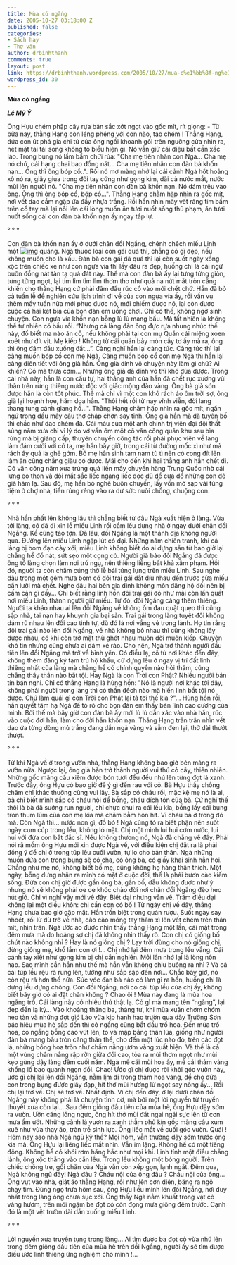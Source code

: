 ```yaml
---
title: Mùa cỏ ngắng
date: 2005-10-27 03:18:00 Z
published: false
categories:
- Sách hay
- Thơ văn
author: drbinhthanh
comments: true
layout: post
link: https://drbinhthanh.wordpress.com/2005/10/27/mua-c%e1%bb%8f-ng%e1%ba%afng/
wordpress_id: 30
---
```


**Mùa cỏ ngắng**

_**Lê Mỹ Ý**_

Ông Hựu chém phập cây rựa bản sắc xớt ngọt vào gốc mít, rít giọng: - Từ bữa nay, thằng Hạng còn léng phéng với con nào, tao chém ! Thằng Hạng, đứa con út phá gia chi tử của ông ngồi khoanh gối trên ngưỡng cửa nhìn ra, nét mặt tai tái song không tỏ biểu hiện gì. Nó vẫn giữ cái điệu bất cần xấc láo. Trong bụng nó lầm bầm chửi rủa: "Cha mẹ tiên nhân con Ngà... Cha mẹ nó chứ, cái hạng chai bao đồng nát... Cha mẹ tiên nhân con đàn bà khốn nạn... Ông thì ông bóp cổ..". Rồi nó mơ màng nhớ lại cái cảnh Ngà hốt hoảng xô nó ra, giãy giụa trong đôi tay cứng như gọng kìm, dãi cả nước mắt, nước mũi lên người nó. "Cha mẹ tiên nhân con đàn bà khốn nạn. Nó dám trêu vào ông. Ông thì ông bóp cổ, bóp cổ...". Thằng Hạng chằm hặp nhìn ra gốc mít, nơi vết dao cắm ngập ứa đầy nhựa trắng. Rồi hắn nhìn mấy vết răng tím bầm trên cổ tay mà lại nổi lên cái lòng muốn ăn tươi nuốt sống thủ phạm, ăn tươi nuốt sống cái con đàn bà khốn nạn ấy ngay tắp lự.

° ° °

Con đàn bà khốn nạn ấy ở dưới chân đồi Ngắng, chênh chếch miếu Linh một [![img](http://photos1.blogger.com/blogger/6130/896/320/14a.jpg)](http://photos1.blogger.com/blogger/6130/896/1600/14a.jpg) quãng. Ngà thuộc loại con gái quá thì, chẳng có gì đẹp, nếu không muốn cho là xấu. Đàn bà con gái đã quá thì lại còn suốt ngày xồng xộc trên chiếc xe như con ngựa vía thì lấy đâu ra đẹp, huống chi là cái ngữ buôn đồng nát tàn tạ quá đát này. Thế mà con đàn bà ấy lại tưng tửng giòn, tưng tửng ngọt, lại tim lỉm tìm lìm thơm tho như quả na nứt mắt tròn căng khiến cho thằng Hạng cứ phải đâm đầu rúc cổ vào mới chết chứ. Hắn đã bỏ cả tuần lễ để nghiên cứu lịch trình đi về của con ngựa vía ấy, rồi vần vụ thêm mấy tuần nữa mới phục được nó, mới chiếm được nó, lại còn được cuộc cả hai két bia của bọn đàn em uống chơi. Chỉ có thế, không ngờ sinh chuyện. Con ngựa vía khốn nạn bỗng lù lù mang bầu. Mà tất nhiên là không thể tự nhiên có bầu rồi. “Nhưng cả làng đàn ông đực rựa nhung nhúc thế này, đố biết ma nào ăn cỗ, nếu không phải tại con mụ Quắn cái miệng xoen xoét như đít vịt. Mẹ kiếp ! Không từ cái quán bảy món cầy tơ ấy mà ra, ông thì ông đâm đầu xuống đất...”. Càng nghĩ hắn lại càng tức. Càng tức thì lại càng muốn bóp cổ con mẹ Ngà. Càng muốn bóp cổ con mẹ Ngà thì hắn lại càng điên tiết với ông già hắn. Ông già dính vô chuyện này làm gì chứ? Ai khiến? Có mà thừa cơm... Nhưng ông già đã dính vô thì khó đùa được. Trong cái nhà này, hắn là con cầu tự, hai thằng anh của hắn đã chết rục xương vùi thân trên rừng thiêng nước độc với giấc mộng đào vàng. Ông bà già són được hắn là còn tốt phúc. Thế mà chỉ vì một con khố rách áo ôm trời sợ, ông già lại hoạnh họe, hăm dọa hắn. "Thôi hết rồi từ nay vĩnh viễn, đời lang thang tung cánh giang hồ...". Thằng Hạng chằm hặp nhìn ra gốc mít, ngấn ngứ trong đầu mấy câu thơ chập chờn say tỉnh. Ông già hắn mà đã tuyên bố thì chắc như dao chém đá. Cái máu của một anh chính trị viên đại đội thất sủng năm xưa chỉ vì lý do vớ vẩn ôm một cô văn công quân khu sau bìa rừng mà bị giáng cấp, thuyên chuyển công tác rồi phải phục viên về làng làm đám cưới với cô ta, mẹ hắn bây giờ, trong cái từ đường mốc xì như mả rách ấy quả là ghê gớm. Bố mẹ hắn sinh tam nam tù tì nên có cong đít lên làm ăn cũng chẳng giàu có được. Mãi cho đến khi hai thằng anh hắn chết đi. Cô văn công năm xưa trúng quả liền mấy chuyến hàng Trung Quốc nhờ cái lưng eo thon và đôi mắt sắc liếc ngang liếc dọc đủ để cưa đổ những con dê già hám lạ. Sau đó, mẹ hắn bỏ nghề buôn chuyến, lấy vốn mở sạp vải tùng tiệm ở chợ nhà, tiền rủng rẻng vào ra dư sức nuôi chồng, chuộng con.

° ° °

Nhà hắn phất lên không lâu thì chẳng biết từ đâu Ngà xuất hiện ở làng. Vừa tới làng, cô đã đi xin lễ miếu Linh rồi cắm lều dựng nhà ở ngay dưới chân đồi Ngắng. Kể cũng táo tợn. Đã lâu, đồi Ngắng là một thánh địa không người qua. Đường lên miếu Linh ngập lút cỏ dại. Những năm chiến tranh, khi cả làng bị bom đạn cày xới, miếu Linh không biết do ai dựng sẵn từ bao giờ lại chẳng hề đổ nát, sứt sẹo một cọng cỏ. Người già bảo đồi Ngắng đã được ông tổ làng chọn làm nơi trú ngụ, nên thiêng liêng bất khả xâm phạm. Hồi đó, người ta còn chăm cúng thờ lễ bái tứng lựng trên miếu Linh. Sau nghe đâu trong một đêm mưa bom có đôi trai gái dắt díu nhau đến trước cửa miếu cắn lưỡi mà chết. Nghe đâu hai bên gia đình không môn đăng hộ đối nên bị cấm cản gì đấy... Chỉ biết rằng linh hồn đôi trai gái đó như mãi còn lẩn quất nơi miếu Linh, thành người giữ miếu. Từ đó, đồi Ngắng càng thêm thiêng. Người ta kháo nhau ai lên đồi Ngắng về không ốm đau quặt quẹo thì cũng sập nhà, tai nạn hay khuynh gia bại sản. Trai gái trong làng tuyệt đối không dám rủ nhau lên đồi cao tình tự, dù đó là nơi vắng vẻ trong lành. Họ tin rằng đôi trai gái nào lên đồi Ngắng, về nhà không bỏ nhau thì cũng không lấy được nhau, có khi còn trở mặt thù ghét nhau muôn đời muôn kiếp. Chuyện khó tin nhưng cũng chưa ai dám xé rào. Cho nên, Ngà trở thành người đầu tiên lên đồi Ngắng mà trở về bình yên. Có điều lạ, cô từ nơi khác đến đây, không thèm đăng ký tạm trú hộ khẩu, cứ dựng lều ở ngay vị trí đất linh thiêng nhất của làng mà chẳng hề có chính quyền nào hỏi thăm, cũng chẳng thấy thần nào bắt tội. Hay Ngà là con Trời con Phật? Nhiều người bán tín bán nghi. Chỉ có thằng Hạng là hùng hồn: "Nó là người nơi khác tới đây, không phải người trong làng thì có thần đếch nào mà hiển linh bắt tội nó được. Chứ làm quái gì con Trời con Phật lại tả tơi thế kia ?"... Hùng hồn rồi, hắn quyết tâm hạ Ngà để tỏ rõ cho bọn đàn em thấy bản lĩnh cao cường của mình. Bởi thế mà bây giờ con đàn bà ấy mới lù lù dẫn xác vào nhà hắn, rúc vào cuộc đời hắn, làm cho đời hắn khốn nạn. Thằng Hạng trân trân nhìn vết dao ứa từng dòng mủ trắng đang dần ngả vàng và sẫm đen lại, thở dài thướt thượt.

° ° °

Từ khi Ngà về ở trong vườn nhà, thằng Hạng không bao giờ bén mảng ra vườn nữa. Ngược lại, ông già hắn trở thành người vui thú cỏ cây, thiên nhiên. Những gốc mãng cầu xiêm được bón tưới đều đều nhú lên từng đọt lá xanh. Trước đây, ông Hựu có bao giờ để ý gì đến rau với cỏ. Bà Hựu thấy chồng chăm chỉ khác thường cũng vui lây. Bà sắp có cháu rồi, mặc kệ mẹ nó là ai, bà chỉ biết mình sắp có cháu nội để bồng, cháu đích tôn của bà. Cứ nghĩ thế thôi là bà đã sướng run người, chỉ chực chui ra cái lều kia, bồng lấy cái bụng tròn thum lủm của con mẹ kia mà chăm bằm hôn hít. Vì cháu bà ở trong đó mà. Còn Ngà thì... nước non gì, đồ bỏ ! Ngà cũng tỏ ra biết phận nên suốt ngày cum cúp trong lều, không ló mặt. Chị một mình lui hui cơm nước, lui hui với đứa con bất đắc sĩ. Nếu không thương nó, Ngà đã chẳng về đây. Phải nói rã mồm ông Hựu mới xin được Ngà về, với điều kiện chị đặt ra là phải đồng ý để chị ở trong túp lều cuối vườn, tự lo cho bản thân. Ngà những muốn đứa con trong bụng sẽ có cha, có ông bà, có giấy khai sinh hẳn hoi. Chẳng như mẹ nó, không biết bố mẹ, cũng không họ hàng thân thích. Một ngày, bỗng dưng nhận ra mình có mặt ở cuộc đời, thế là phải bươn cào kiếm sống. Đứa con chị giờ được gần ông bà, gần bố, dẫu không được như ý nhưng nó sẽ không phải oe oe khóc chào đời nơi chân đồi Ngắng đèo heo hút gió. Chỉ vì nghĩ vậy mới về đây. Biết dại nhưng vẫn về. Trăm điều dại không lại một điều khôn: chị cần con có bố ! Từ ngày chị về đây, thằng Hạng chưa bao giờ gặp mặt. Hắn trốn biệt trong quán rượu. Suốt ngày say nhoét, rồi lừ đừ trở về nhà, cào cào móng tay thâm xì lên vết chém trên thân mít, nhìn trân. Ngà ước ao được nhìn thấy thằng Hạng một lần, cái mặt trong đêm mưa mà do hoảng sợ chị đã không nhìn thấy rõ. Con chị có giống bố chút nào không nhỉ ? Hay là nó giống chị ? Lạy trời đừng cho nó giống chị, đừng giống mẹ, khổ lắm con ơi !... Chị nhớ lại đêm mưa trong lều vắng. Cái cánh tay xiết như gọng kìm bị chị cắn nghiến. Mỗi lần nhớ lại là lòng nôn nao. Sao mình cắn hắn như thế mà hắn vẫn không chịu buông ra nhỉ ? Và cả cái túp lều rệu rã rung lên, tưởng như sắp sập đến nơi... Chắc bây giờ, nó còn rệu rã hơn thế nữa. Sức vóc đàn bà nào có làm gì ra hồn, huống chi là dựng lều dựng chõng. Còn đồi Ngắng, nơi có cái túp lều của chị ấy, không biết bây giờ có ai đặt chân không ? Chao ôi ! Mùa này đang là mùa hoa ngắng trổ. Cái làng này có nhiều thứ thật lạ. Cỏ gì mà mang tên “ngắng”, lại đẹp đến lạ kỳ... Vào khoảng tháng ba, tháng tư, khi mùa xuân chơm chớm heo tàn và những đợt gió Lào vừa kịp hanh hao trườn qua dãy Trường Sơn báo hiệu mùa hè sắp đến thì cỏ ngắng cũng bắt đầu trổ hoa. Đến mùa trổ hoa, cỏ ngắng bỗng cao vút lên, to và mập bằng thân lúa, giống như người đàn bà mang bầu tròn căng thân thể, cho đến một lúc nào đó, trên các đọt lá, những bông hoa tròn như chấm nắng ươm vàng xuất hiện. Và thế là cả một vùng chấm nắng rập rờn giữa đồi cao, tỏa ra mùi thơm ngọt như mùi kẹo gừng dậy làng đêm cuối năm. Ngà mê cái mùi hoa ấy, mê cái thảm vàng khổng lồ bao quanh ngọn đồi. Chao! Ước gì chị được rời khỏi góc vườn này, ước gì chị lại lên đồi Ngắng, nằm lịm đi trong thảm hoa vàng, để cho đứa con trong bụng được giãy đạp, hít thở mùi hương lừ ngọt say nồng ấy... Rồi chị lại trở về. Chị sẽ trở về. Nhất định. Vì chị đến đây, ở lại dưới chân đồi Ngắng này không phải là chuyện tình cờ, mà bởi một lời nguyền từ truyền thuyết xưa còn lại... Sau đêm giông đầu tiên của mùa hè, ông Hựu dậy sớm ra vườn. Ưỡn căng lồng ngực, ông hít thở mùi đất ngai ngái sực lên từ cơn mưa ẩm ướt. Những cành lá vươn ra xanh thẫm phủ kín gốc mãng cầu xum xuê như vừa thay áo, tràn trề sinh lực. Ông liếc mắt về cuối góc vườn. Quái ! Hôm nay sao nhà Ngà ngủ kỹ thế? Mọi hôm, vẫn thường dậy sớm trước ông kia mà. Ông Hựu lại liêng liếc mắt nhìn. Vẫn im lặng. Không hề có một tiếng động. Không hề có khói rơm hăng hắc như mọi khi. Linh tính một điều chẳng lành, ông xộc thẳng vào căn lều. Trong lều không một bóng người. Trên chiếc chõng tre, gối chăn của Ngà vẫn còn xếp gọn, lạnh ngắt. Đêm qua, Ngà không ngủ đây! Ngà đâu ? Cháu nội của ông đâu ? Cháu nội của ông... Ông vụt vào nhà, giật áo thằng Hạng, rồi như lên cơn điên, băng ra ngõ chạy tìm. Đúng ngọ trưa hôm sau, ông Hựu liều mình lên đồi Ngắng, nơi duy nhất trong làng ông chưa sục xới. Ông thấy Ngà nằm khuất trong vạt cỏ vàng hươm, trên môi ngậm ba đọt cỏ còn đọng mưa giông đêm trước. Cạnh đó là một vệt trườn dài dẫn xuống miếu Linh.

° ° °

Lời nguyền xưa truyền tụng trong làng... Ai tìm được ba đọt cỏ vừa nhú lên trong đêm giông đầu tiên của mùa hè trên đồi Ngắng, người ấy sẽ tìm được điều ước linh thiêng ứng nghiệm cho mình !...
